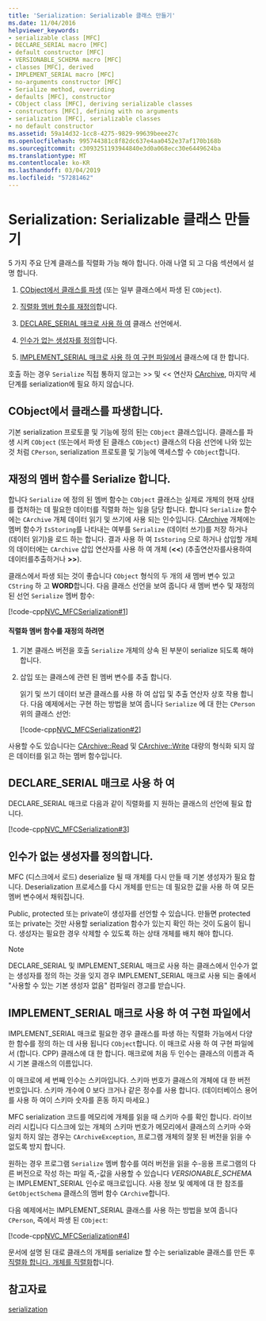 ```yaml
---
title: 'Serialization: Serializable 클래스 만들기'
ms.date: 11/04/2016
helpviewer_keywords:
- serializable class [MFC]
- DECLARE_SERIAL macro [MFC]
- default constructor [MFC]
- VERSIONABLE_SCHEMA macro [MFC]
- classes [MFC], derived
- IMPLEMENT_SERIAL macro [MFC]
- no-arguments constructor [MFC]
- Serialize method, overriding
- defaults [MFC], constructor
- CObject class [MFC], deriving serializable classes
- constructors [MFC], defining with no arguments
- serialization [MFC], serializable classes
- no default constructor
ms.assetid: 59a14d32-1cc8-4275-9829-99639beee27c
ms.openlocfilehash: 995744381c8f82dc637e4aa0452e37af170b168b
ms.sourcegitcommit: c3093251193944840e3d0a068ecc30e6449624ba
ms.translationtype: MT
ms.contentlocale: ko-KR
ms.lasthandoff: 03/04/2019
ms.locfileid: "57281462"
---
```

# <a name="serialization-making-a-serializable-class"></a>Serialization: Serializable 클래스 만들기

5 가지 주요 단계 클래스를 직렬화 가능 해야 합니다. 아래 나열 되 고 다음 섹션에서 설명 합니다.

1. [CObject에서 클래스를 파생](#_core_deriving_your_class_from_cobject) (또는 일부 클래스에서 파생 된 `CObject`).

1. [직렬화 멤버 함수를 재정의](#_core_overriding_the_serialize_member_function)합니다.

1. [DECLARE_SERIAL 매크로 사용 하 여](#_core_using_the_declare_serial_macro) 클래스 선언에서.

1. [인수가 없는 생성자를 정의](#_core_defining_a_constructor_with_no_arguments)합니다.

1. [IMPLEMENT_SERIAL 매크로 사용 하 여 구현 파일에서](#_core_using_the_implement_serial_macro_in_the_implementation_file) 클래스에 대 한 합니다.

호출 하는 경우 `Serialize` 직접 통하지 않고는 >> 및 << 연산자 [CArchive](../mfc/reference/carchive-class.md), 마지막 세 단계를 serialization에 필요 하지 않습니다.

##  <a name="_core_deriving_your_class_from_cobject"></a> CObject에서 클래스를 파생합니다.

기본 serialization 프로토콜 및 기능에 정의 된는 `CObject` 클래스입니다. 클래스를 파생 시켜 `CObject` (또는에서 파생 된 클래스 `CObject`) 클래스의 다음 선언에 나와 있는 것 처럼 `CPerson`, serialization 프로토콜 및 기능에 액세스할 수 `CObject`합니다.

##  <a name="_core_overriding_the_serialize_member_function"></a> 재정의 멤버 함수를 Serialize 합니다.

합니다 `Serialize` 에 정의 된 멤버 함수는 `CObject` 클래스는 실제로 개체의 현재 상태를 캡처하는 데 필요한 데이터를 직렬화 하는 일을 담당 합니다. 합니다 `Serialize` 함수에는 `CArchive` 개체 데이터 읽기 및 쓰기에 사용 되는 인수입니다. [CArchive](../mfc/reference/carchive-class.md) 개체에는 멤버 함수가 `IsStoring`를 나타내는 여부를 `Serialize` (데이터 쓰기)를 저장 하거나 (데이터 읽기)을 로드 하는 합니다. 결과 사용 하 여 `IsStoring` 으로 하거나 삽입할 개체의 데이터에는 `CArchive` 삽입 연산자를 사용 하 여 개체 (**<\<**) (추출연산자를사용하여데이터를추출하거나 **>>**).

클래스에서 파생 되는 것이 좋습니다 `CObject` 형식의 두 개의 새 멤버 변수 있고 `CString` 하 고 **WORD**합니다. 다음 클래스 선언을 보여 줍니다 새 멤버 변수 및 재정의 된 선언 `Serialize` 멤버 함수:

[!code-cpp[NVC_MFCSerialization#1](../mfc/codesnippet/cpp/serialization-making-a-serializable-class_1.h)]

#### <a name="to-override-the-serialize-member-function"></a>직렬화 멤버 함수를 재정의 하려면

1. 기본 클래스 버전을 호출 `Serialize` 개체의 상속 된 부분이 serialize 되도록 해야 합니다.

1. 삽입 또는 클래스에 관련 된 멤버 변수를 추출 합니다.

   읽기 및 쓰기 데이터 보관 클래스를 사용 하 여 삽입 및 추출 연산자 상호 작용 합니다. 다음 예제에서는 구현 하는 방법을 보여 줍니다 `Serialize` 에 대 한는 `CPerson` 위의 클래스 선언:

   [!code-cpp[NVC_MFCSerialization#2](../mfc/codesnippet/cpp/serialization-making-a-serializable-class_2.cpp)]

사용할 수도 있습니다는 [CArchive::Read](../mfc/reference/carchive-class.md#read) 및 [CArchive::Write](../mfc/reference/carchive-class.md#write) 대량의 형식화 되지 않은 데이터를 읽고 하는 멤버 함수입니다.

##  <a name="_core_using_the_declare_serial_macro"></a> DECLARE_SERIAL 매크로 사용 하 여

DECLARE_SERIAL 매크로 다음과 같이 직렬화를 지 원하는 클래스의 선언에 필요 합니다.

[!code-cpp[NVC_MFCSerialization#3](../mfc/codesnippet/cpp/serialization-making-a-serializable-class_3.h)]

##  <a name="_core_defining_a_constructor_with_no_arguments"></a> 인수가 없는 생성자를 정의합니다.

MFC (디스크에서 로드) deserialize 될 때 개체를 다시 만들 때 기본 생성자가 필요 합니다. Deserialization 프로세스를 다시 개체를 만드는 데 필요한 값을 사용 하 여 모든 멤버 변수에서 채워집니다.

Public, protected 또는 private이 생성자를 선언할 수 있습니다. 만들면 protected 또는 private는 것만 사용할 serialization 함수가 있는지 확인 하는 것이 도움이 됩니다. 생성자는 필요한 경우 삭제할 수 있도록 하는 상태 개체를 배치 해야 합니다.

> [!NOTE]
>  DECLARE_SERIAL 및 IMPLEMENT_SERIAL 매크로 사용 하는 클래스에서 인수가 없는 생성자를 정의 하는 것을 잊지 경우 IMPLEMENT_SERIAL 매크로 사용 되는 줄에서 "사용할 수 있는 기본 생성자 없음" 컴파일러 경고를 받습니다.

##  <a name="_core_using_the_implement_serial_macro_in_the_implementation_file"></a> IMPLEMENT_SERIAL 매크로 사용 하 여 구현 파일에서

IMPLEMENT_SERIAL 매크로 필요한 경우 클래스를 파생 하는 직렬화 가능에서 다양 한 함수를 정의 하는 데 사용 됩니다 `CObject`합니다. 이 매크로 사용 하 여 구현 파일에서 (합니다. CPP) 클래스에 대 한 합니다. 매크로에 처음 두 인수는 클래스의 이름과 즉시 기본 클래스의 이름입니다.

이 매크로에 세 번째 인수는 스키마입니다. 스키마 번호가 클래스의 개체에 대 한 버전 번호입니다. 스키마 개수에 0 보다 크거나 같은 정수를 사용 합니다. (데이터베이스 용어를 사용 하 여이 스키마 숫자를 혼동 하지 마세요.)

MFC serialization 코드를 메모리에 개체를 읽을 때 스키마 수를 확인 합니다. 라이브러리 시킵니다 디스크에 있는 개체의 스키마 번호가 메모리에서 클래스의 스키마 수와 일치 하지 않는 경우는 `CArchiveException`, 프로그램 개체의 잘못 된 버전을 읽을 수 없도록 방지 합니다.

원하는 경우 프로그램 `Serialize` 멤버 함수를 여러 버전을 읽을 수-응용 프로그램의 다른 버전으로 작성 하는 파일 즉,-값을 사용할 수 있습니다 *VERSIONABLE_SCHEMA* 는 IMPLEMENT_SERIAL 인수로 매크로입니다. 사용 정보 및 예제에 대 한 참조를 `GetObjectSchema` 클래스의 멤버 함수 `CArchive`합니다.

다음 예제에서는 IMPLEMENT_SERIAL 클래스를 사용 하는 방법을 보여 줍니다 `CPerson`, 즉에서 파생 된 `CObject`:

[!code-cpp[NVC_MFCSerialization#4](../mfc/codesnippet/cpp/serialization-making-a-serializable-class_4.cpp)]

문서에 설명 된 대로 클래스의 개체를 serialize 할 수는 serializable 클래스를 만든 후 [직렬화 합니다. 개체를 직렬화](../mfc/serialization-serializing-an-object.md)합니다.

## <a name="see-also"></a>참고자료

[serialization](../mfc/serialization-in-mfc.md)

